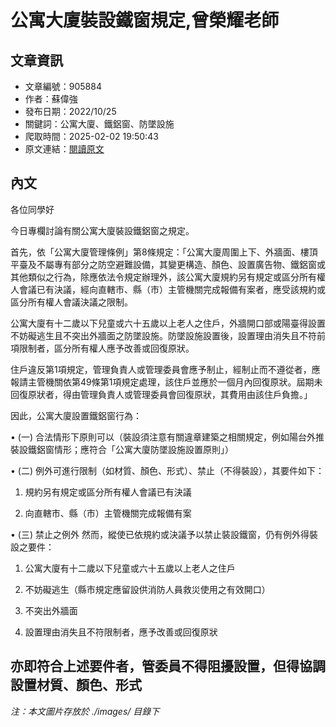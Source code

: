 # 公寓大廈裝設鐵窗規定,曾榮耀老師

## 文章資訊
- 文章編號：905884
- 作者：蘇偉強
- 發布日期：2022/10/25
- 關鍵詞：公寓大廈、鐵鋁窗、防墜設施
- 爬取時間：2025-02-02 19:50:43
- 原文連結：[閱讀原文](https://real-estate.get.com.tw/Columns/detail.aspx?no=905884)

## 內文
各位同學好

今日專欄討論有關公寓大廈裝設鐵鋁窗之規定。

首先，依「公寓大廈管理條例」第8條規定：「公寓大廈周圍上下、外牆面、樓頂平臺及不屬專有部分之防空避難設備，其變更構造、顏色、設置廣告物、鐵鋁窗或其他類似之行為，除應依法令規定辦理外，該公寓大廈規約另有規定或區分所有權人會議已有決議，經向直轄市、縣（市）主管機關完成報備有案者，應受該規約或區分所有權人會議決議之限制。

公寓大廈有十二歲以下兒童或六十五歲以上老人之住戶，外牆開口部或陽臺得設置不妨礙逃生且不突出外牆面之防墜設施。防墜設施設置後，設置理由消失且不符前項限制者，區分所有權人應予改善或回復原狀。

住戶違反第1項規定，管理負責人或管理委員會應予制止，經制止而不遵從者，應報請主管機關依第49條第1項規定處理，該住戶並應於一個月內回復原狀。屆期未回復原狀者，得由管理負責人或管理委員會回復原狀，其費用由該住戶負擔。」

因此，公寓大廈設置鐵鋁窗行為：

• (一) 合法情形下原則可以（裝設須注意有關違章建築之相關規定，例如陽台外推裝設鐵鋁窗情形；應符合「公寓大廈防墜設施設置原則」）

• (二) 例外可進行限制（如材質、顏色、形式）、禁止（不得裝設），其要件如下：

1. 規約另有規定或區分所有權人會議已有決議

2. 向直轄市、縣（市）主管機關完成報備有案

• (三) 禁止之例外 然而，縱使已依規約或決議予以禁止裝設鐵窗，仍有例外得裝設之要件：

1. 公寓大廈有十二歲以下兒童或六十五歲以上老人之住戶

2. 不妨礙逃生（縣市規定應留設供消防人員救災使用之有效開口）

3. 不突出外牆面

4. 設置理由消失且不符限制者，應予改善或回復原狀

亦即符合上述要件者，管委員不得阻擾設置，但得協調設置材質、顏色、形式
---
*注：本文圖片存放於 ./images/ 目錄下*
